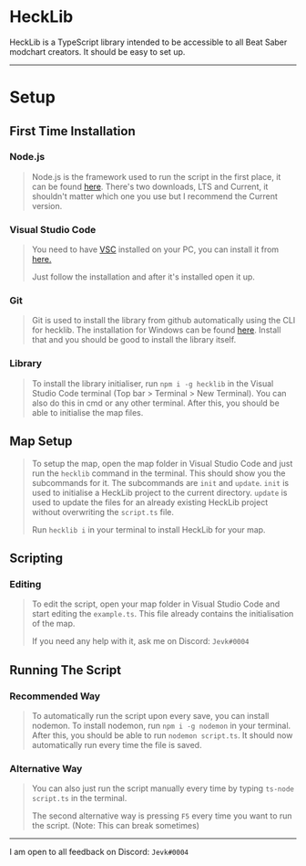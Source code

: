 # HeckLib
HeckLib is a TypeScript library intended to be accessible to all Beat Saber modchart creators. It should be easy to set up.

***

# Setup

## First Time Installation

### Node.js
> Node.js is the framework used to run the script in the first place, it can be found <a href="https://nodejs.org/en/">here</a>. There's two downloads, LTS and Current, it shouldn't matter which one you use but I recommend the Current version.

### Visual Studio Code
> You need to have <a href="https://code.visualstudio.com/">VSC</a> installed on your PC, you can install it from <a href="https://code.visualstudio.com/">here.</a>
> 
> Just follow the installation and after it's installed open it up.

### Git
> Git is used to install the library from github automatically using the CLI for hecklib. The installation for Windows can be found <a href="https://git-scm.com/download/win">here</a>. Install that and you should be good to install the library itself. 

### Library
> To install the library initialiser, run `npm i -g hecklib` in the Visual Studio Code terminal (Top bar > Terminal > New Terminal). You can also do this in cmd or any other terminal. After this, you should be able to initialise the map files.

## Map Setup
> To setup the map, open the map folder in Visual Studio Code and just run the `hecklib` command in the terminal. This should show you the subcommands for it.
> The subcommands are `init` and `update`. `init` is used to initialise a HeckLib project to the current directory. `update` is used to update the files for an already existing HeckLib project without overwriting the `script.ts` file.
> 
> Run `hecklib i` in your terminal to install HeckLib for your map.

## Scripting

### Editing
> To edit the script, open your map folder in Visual Studio Code and start editing the `example.ts`. This file already contains the initialisation of the map.
>
> If you need any help with it, ask me on Discord: `Jevk#0004`

## Running The Script

### Recommended Way
> To automatically run the script upon every save, you can install nodemon. To install nodemon, run `npm i -g nodemon` in your terminal. After this, you should be able to run `nodemon script.ts`. It should now automatically run every time the file is saved.

### Alternative Way
> You can also just run the script manually every time by typing `ts-node script.ts` in the terminal.
> 
> The second alternative way is pressing `F5` every time you want to run the script. (Note: This can break sometimes)

***

I am open to all feedback on Discord: `Jevk#0004`
